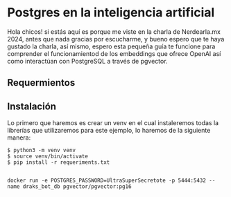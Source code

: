 ```

```

# Postgres en la inteligencia artificial

Hola chicos! si estás aquí es porque me viste en la charla de Nerdearla.mx 2024, antes que nada gracias por escucharme, y bueno espero que te haya gustado la charla, así mismo, espero esta pequeña guía te funcione para comprender el funcionamientod de los embeddings que ofrece OpenAI así como interactúan con PostgreSQL a través de pgvector.

## Requermientos





## Instalación

Lo primero que haremos es crear un venv en el cual instaleremos todas la librerías que utilizaremos para este ejemplo, lo haremos de la siguiente manera:


 ```
$ python3 -m venv venv
$ source venv/bin/activate
$ pip install -r requeriments.txt 


 ```


 ```
 docker run -e POSTGRES_PASSWORD=UltraSuperSecretote -p 5444:5432 --name draks_bot_db pgvector/pgvector:pg16
 ```
